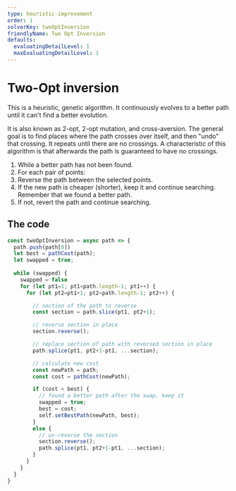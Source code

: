 ```yaml
---
type: heuristic-improvement
order: 1
solverKey: twoOptInversion
friendlyName: Two Opt Inversion
defaults:
  evaluatingDetailLevel: 1
  maxEvaluatingDetailLevel: 1
---
```



# Two-Opt inversion

This is a heuristic, genetic algorithm. It continuously evolves to a better path until it can't find a better evolution.

It is also known as 2-opt, 2-opt mutation, and cross-aversion. The general goal is to find places where the path crosses over itself, and then "undo" that crossing. It repeats until there are no crossings. A characteristic of this algorithm is that afterwards the path is guaranteed to have no crossings.

  1. While a better path has not been found.
  2. For each pair of points:
  3. Reverse the path between the selected points.
  4. If the new path is cheaper (shorter), keep it and continue searching. Remember that we found a better path.
  5. If not, revert the path and continue searching.

## The code

```javascript
const twoOptInversion = async path => {
  path.push(path[0])
  let best = pathCost(path);
  let swapped = true;
  
  while (swapped) {
    swapped = false
    for (let pt1=1; pt1<path.length-1; pt1++) {
      for (let pt2=pt1+1; pt2<path.length-1; pt2++) {

        // section of the path to reverse
        const section = path.slice(pt1, pt2+1);

        // reverse section in place
        section.reverse();

        // replace section of path with reversed section in place
        path.splice(pt1, pt2+1-pt1, ...section);

        // calculate new cost
        const newPath = path;
        const cost = pathCost(newPath);

        if (cost < best) {
          // found a better path after the swap, keep it
          swapped = true;
          best = cost;
          self.setBestPath(newPath, best);
        } 
        else {
          // un-reverse the section
          section.reverse();
          path.splice(pt1, pt2+1-pt1, ...section);
        }
      }
    }
  }
}

```
